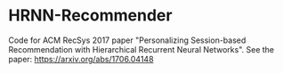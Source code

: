 # HRNN-Recommender
Code for ACM RecSys 2017 paper "Personalizing Session-based Recommendation with Hierarchical Recurrent Neural Networks". See the paper: https://arxiv.org/abs/1706.04148
